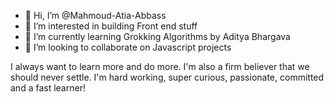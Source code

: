 - 👋 Hi, I’m @Mahmoud-Atia-Abbass
- 👀 I’m interested in building Front end stuff
- 🌱 I’m currently learning Grokking Algorithms by Aditya Bhargava
- 💞️ I’m looking to collaborate on Javascript projects

I always want to learn more and do more. I'm also a firm believer that we should never settle. I'm hard working, super curious, passionate, committed and a fast learner!


<!---
Mahmoud-Atia-Abbass/Mahmoud-Atia is a ✨ special ✨ repository because its `README.md` (this file) appears on your GitHub profile.
You can click the Preview link to take a look at your changes.
--->
